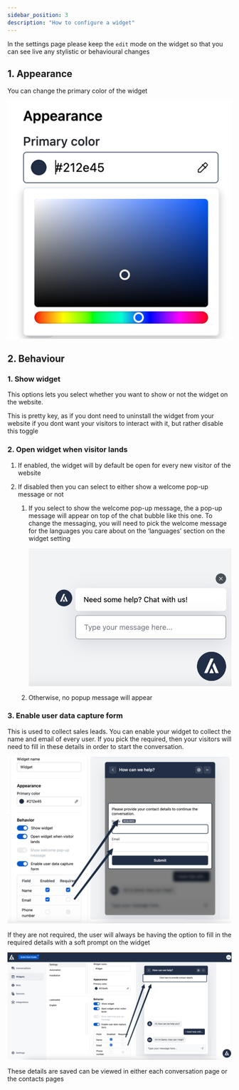 ```yaml
---
sidebar_position: 3
description: "How to configure a widget"
---
```


In the settings page please keep the `edit` mode on the widget so that you can see live any stylistic or behavioural changes

## 1. Appearance

You can change the primary color of the widget

![Widget](./images/Untitled3.png)

## 2. Behaviour

### 1. Show widget

This options lets you select whether you want to show or not the widget on the website.

This is pretty key, as if you dont need to uninstall the widget from your website if you dont want your visitors to interact with it, but rather disable this toggle

### 2. Open widget when visitor lands

1. If enabled, the widget will by default be open for every new visitor of the website
2. If disabled then you can select to either show a welcome pop-up message or not

   1. If you select to show the welcome pop-up message, the a pop-up message will appear on top of the chat bubble like this one. To change the messaging, you will need to pick the welcome message for the languages you care about on the ‘languages’ section on the widget setting

      ![Widget](./images/Untitled4.png)

   2. Otherwise, no popup message will appear

### 3. Enable user data capture form

This is used to collect sales leads. You can enable your widget to collect the name and email of every user. If you pick the required, then your visitors will need to fill in these details in order to start the conversation.

![Widget](./images/Untitled5.png)

If they are not required, the user will always be having the option to fill in the required details with a soft prompt on the widget

![Widget](./images/Untitled6.png)

These details are saved can be viewed in either each conversation page or the contacts pages
